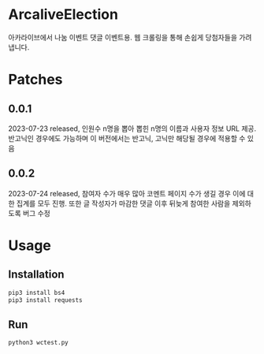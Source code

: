 # ArcaliveElection
아카라이브에서 나눔 이벤트 댓글 이벤트용. 웹 크롤링을 통해 손쉽게 당첨자들을 가려냅니다.

# Patches
## 0.0.1
2023-07-23 released, 인원수 n명을 뽑아 뽑힌 n명의 이름과 사용자 정보 URL 제공. 반고닉인 경우에도 가능하며 이 버전에서는 반고닉, 고닉만 해당될 경우에 적용할 수 있음
## 0.0.2
2023-07-24 released, 참여자 수가 매우 많아 코멘트 페이지 수가 생길 경우 이에 대한 집계를 모두 진행. 또한 글 작성자가 마감한 댓글 이후 뒤늦게 참여한 사람을 제외하도록 버그 수정

# Usage
## Installation
```bash
pip3 install bs4
pip3 install requests
```
## Run
```python
python3 wctest.py
```
